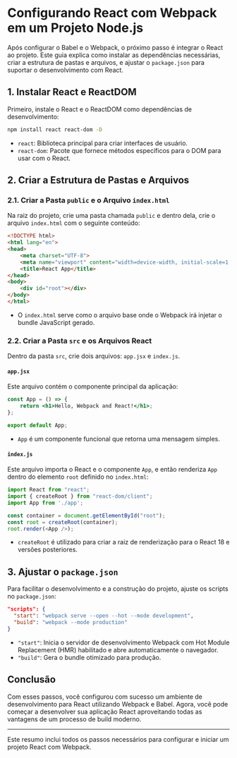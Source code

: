 

# Configurando React com Webpack em um Projeto Node.js

Após configurar o Babel e o Webpack, o próximo passo é integrar o React ao projeto. Este guia explica como instalar as dependências necessárias, criar a estrutura de pastas e arquivos, e ajustar o `package.json` para suportar o desenvolvimento com React.

## 1. Instalar React e ReactDOM

Primeiro, instale o React e o ReactDOM como dependências de desenvolvimento:

```bash
npm install react react-dom -D
```

- `react`: Biblioteca principal para criar interfaces de usuário.
- `react-dom`: Pacote que fornece métodos específicos para o DOM para usar com o React.

## 2. Criar a Estrutura de Pastas e Arquivos

### 2.1. Criar a Pasta `public` e o Arquivo `index.html`

Na raiz do projeto, crie uma pasta chamada `public` e dentro dela, crie o arquivo `index.html` com o seguinte conteúdo:

```html
<!DOCTYPE html>
<html lang="en">
<head>
    <meta charset="UTF-8">
    <meta name="viewport" content="width=device-width, initial-scale=1.0">
    <title>React App</title>
</head>
<body>
    <div id="root"></div>
</body>
</html>
```

- O `index.html` serve como o arquivo base onde o Webpack irá injetar o bundle JavaScript gerado.

### 2.2. Criar a Pasta `src` e os Arquivos React

Dentro da pasta `src`, crie dois arquivos: `app.jsx` e `index.js`.

#### `app.jsx`

Este arquivo contém o componente principal da aplicação:

```jsx
const App = () => {
    return <h1>Hello, Webpack and React!</h1>;
};

export default App;
```

- `App` é um componente funcional que retorna uma mensagem simples.

#### `index.js`

Este arquivo importa o React e o componente `App`, e então renderiza `App` dentro do elemento `root` definido no `index.html`:

```javascript
import React from "react";
import { createRoot } from "react-dom/client";
import App from './app';

const container = document.getElementById("root");
const root = createRoot(container);
root.render(<App />);
```

- `createRoot` é utilizado para criar a raiz de renderização para o React 18 e versões posteriores.

## 3. Ajustar o `package.json`

Para facilitar o desenvolvimento e a construção do projeto, ajuste os scripts no `package.json`:

```json
"scripts": {
  "start": "webpack serve --open --hot --mode development",
  "build": "webpack --mode production"
}
```

- `"start"`: Inicia o servidor de desenvolvimento Webpack com Hot Module Replacement (HMR) habilitado e abre automaticamente o navegador.
- `"build"`: Gera o bundle otimizado para produção.

## Conclusão

Com esses passos, você configurou com sucesso um ambiente de desenvolvimento para React utilizando Webpack e Babel. Agora, você pode começar a desenvolver sua aplicação React aproveitando todas as vantagens de um processo de build moderno.

--- 

Este resumo inclui todos os passos necessários para configurar e iniciar um projeto React com Webpack. 